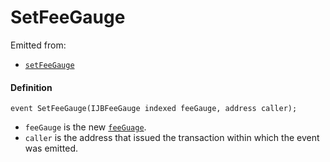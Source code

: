 # SetFeeGauge

Emitted from:

- [`setFeeGauge`](/dev/api/contracts/or-payment-terminals/or-abstract/jbpayoutredemptionpaymentterminal/write/setfeegauge.md)

#### Definition

```
event SetFeeGauge(IJBFeeGauge indexed feeGauge, address caller);
```

- `feeGauge` is the new [`feeGuage`](/dev/api/interfaces/ijbfeegauge.md).
- `caller` is the address that issued the transaction within which the event was emitted.
